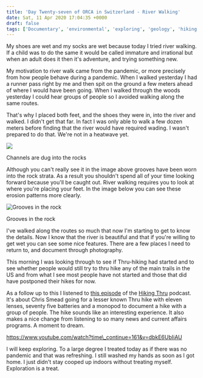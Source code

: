 ```yaml
---
title: 'Day Twenty-seven of ORCA in Switzerland - River Walking'
date: Sat, 11 Apr 2020 17:04:35 +0000
draft: false
tags: ['Documentary', 'environmental', 'exploring', 'geology', 'hiking', 'pandemic', 'river walking', 'social conscience', 'Video']
---
```


My shoes are wet and my socks are wet because today I tried river walking. If a child was to do the same it would be called immature and irrational but when an adult does it then it's adventure, and trying something new.

My motivation to river walk came from the pandemic, or more precisely from how people behave during a pandemic. When I walked yesterday I had a runner pass right by me and then spit on the ground a few meters ahead of where I would have been going. When I walked through the woods yesterday I could hear groups of people so I avoided walking along the same routes.

That's why I placed both feet, and the shoes they were in, into the river and walked. I didn't get that far. In fact I was only able to walk a few dozen meters before finding that the river would have required wading. I wasn't prepared to do that. We're not in a heatwave yet.

![](https://www.main-vision.com/richard/blog/wp-content/uploads/2020/04/img_9818-768x1024.jpg)

Channels are dug into the rocks

Although you can't really see it in the image above grooves have been worn into the rock strata. As a result you shouldn't spend all of your time looking forward because you'll be caught out. River walking requires you to look at where you're placing your feet. In the image below you can see these erosion patterns more clearly.

![Grooves in the rock](https://www.main-vision.com/richard/blog/wp-content/uploads/2020/04/img_9817-768x1024.jpg)

Grooves in the rock

I've walked along the routes so much that now I'm starting to get to know the details. Now I know that the river is beautiful and that if you're willing to get wet you can see some nice features. There are a few places I need to return to, and document through photography.

This morning I was looking through to see if Thru-hiking had started and to see whether people would still try to thru hike any of the main trails in the US and from what I see most people have not started and those that did have postponed their hikes for now.

As a follow up to this I listened to [this episode](https://www.hiking-thru.com/episodes/chris-smead) of the [Hiking Thru](https://www.hiking-thru.com/about) podcast. It's about Chris Smead going for a lesser known Thru hike with eleven lenses, seventy five batteries and a monopod to document a hike with a group of people. The hike sounds like an interesting experience. It also makes a nice change from listening to so many news and current affairs programs. A moment to dream.

https://www.youtube.com/watch?time\_continue=161&v=dbkE6UbIiAU

I will keep exploring. To a large degree I treated today as if there was no pandemic and that was refreshing. I still washed my hands as soon as I got home. I just didn't stay cooped up indoors without treating myself. Exploration is a treat.